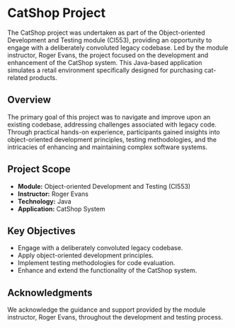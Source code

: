 # CatShop Project

The CatShop project was undertaken as part of the Object-oriented Development and Testing module (CI553), providing an opportunity to engage with a deliberately convoluted legacy codebase. Led by the module instructor, Roger Evans, the project focused on the development and enhancement of the CatShop system. This Java-based application simulates a retail environment specifically designed for purchasing cat-related products.

## Overview

The primary goal of this project was to navigate and improve upon an existing codebase, addressing challenges associated with legacy code. Through practical hands-on experience, participants gained insights into object-oriented development principles, testing methodologies, and the intricacies of enhancing and maintaining complex software systems.

## Project Scope

- **Module:** Object-oriented Development and Testing (CI553)
- **Instructor:** Roger Evans
- **Technology:** Java
- **Application:** CatShop System

## Key Objectives

- Engage with a deliberately convoluted legacy codebase.
- Apply object-oriented development principles.
- Implement testing methodologies for code evaluation.
- Enhance and extend the functionality of the CatShop system.

## Acknowledgments

We acknowledge the guidance and support provided by the module instructor, Roger Evans, throughout the development and testing process.

